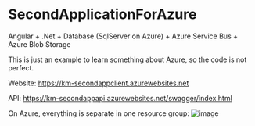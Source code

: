 # SecondApplicationForAzure
Angular + .Net + Database (SqlServer on Azure) + Azure Service Bus + Azure Blob Storage

This is just an example to learn something about Azure, so the code is not perfect.

Website:
https://km-secondappclient.azurewebsites.net

API:
https://km-secondappapi.azurewebsites.net/swagger/index.html

On Azure, everything is separate in one resource group:
![image](https://github.com/kmieszala/SecondApplicationForAzure/assets/619347/c48b5a45-d39b-4469-b4ae-11711bce175c)

